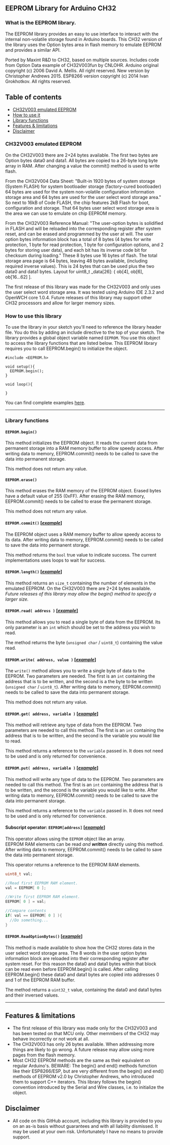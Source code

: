 ## **EEPROM Library** for Arduino CH32

### **What is the EEPROM library.**

The EEPROM library provides an easy to use interface to interact with the internal non-volatile storage found in Arduino boards. 
This CH32 version of the library uses the Option bytes area in flash memory to emulate EEPROM and provides a similar API.

Ported by Maxint R&D to CH32, based on multiple sources.
Includes code from Option Data example of CH32V003fun by CNLOHR.
Arduino original copyright (c) 2006 David A. Mellis.  All right reserved. New version by Christopher Andrews 2015.
ESP8266 version copyright (c) 2014 Ivan Grokhotkov. All rights reserved.

## Table of contents
- [CH32V003 emulated EEPROM](#ch32v003-emulated-eeprom)
- [How to use it](#how-to-use-this-library)
- [Library functions](#library-functions)
- [Features & limitations](#features--limitations)
- [Disclaimer](#disclaimer)

### CH32V003 emulated EEPROM 
On the CH32V003 there are 2+24 bytes available. The first two bytes are Option bytes data0 and data1.
All bytes are copied to a 26-byte long byte array in RAM. After changing a value the commit() method is used to write flash.

From the CH32V004 Data Sheet:
  "Built-in 1920 bytes of system storage (System FLASH) for system bootloader storage (factory-cured
  bootloader) 64 bytes are used for the system non-volatile configuration information storage area and 64 bytes
  are used for the user select word storage area."
So next to 16kB of Code FLASH, the chip features 2kB Flash for boot, configuration and storage. That 64 bytes
user select word storage area is the area we can use to emulate on chip EEPROM memory.

From the CH32V003 Reference Manual:
  "The user-option bytes is solidified in FLASH and will be reloaded into the corresponding register after system
  reset, and can be erased and programmed by the user at will. The user option bytes information block has a
  total of 8 bytes (4 bytes for write protection, 1 byte for read protection, 1 byte for configuration options, and
  2 bytes for storing user data), and each bit has its inverse code bit for checksum during loading."
These 8 bytes use 16 bytes of flash. The total storage area page is 64 bytes, leaving 48 bytes available, 
(including required inverse values). This is 24 bytes that can be used plus the two data0 and data1 bytes. 
Layout for uint8_t _data[26]: { ob[4], ob[6], ob[16...62] ].

The first release of this library was made for the CH32V003 and only uses the user select word storage area. 
It was tested using Arduino IDE 2.3.2 and OpenWCH core 1.0.4. 
Future releases of this library may support other CH32 processors and allow for larger memory sizes.

### **How to use this library**
To use the library in your sketch you'll need to reference the library header file. You do this by adding an include directive to the top of your sketch. The library provides a global object variable named `EEPROM`. You use this object to access the library functions that are listed below.
This EEPROM library requires you to call EEPROM.begin() to initialize the object.

```Arduino
#include <EEPROM.h>

void setup(){
  EEPROM.begin();
}

void loop(){

}

```

You can find complete examples [here](examples/).

---


### **Library functions**

#### **`EEPROM.begin()`** 

This method initializes the EEPROM object. It reads the current data from permanent storage into a RAM memory buffer to allow speedy access. After writing data to memory, EEPROM.commit() needs to be called to save the data into permanent storage.

This method does not return any value.

#### **`EEPROM.erase()`** 

This method erases the RAM memory of the EEPROM object. Erased bytes have a default value of 255 (0xFF). After erasing the RAM memory, EEPROM.commit() needs to be called to erase the permanent storage.

This method does not return any value.

#### **`EEPROM.commit()`** [[_example_]](examples/eeprom_counter/eeprom_counter.ino)

The EEPROM object uses a RAM memory buffer to allow speedy access to its data. After writing data to memory, EEPROM.commit() needs to be called to save the data into permanent storage. 

This method returns the `bool` true value to indicate success. The current implementations uses loops to wait for success.

#### **`EEPROM.length()`** [[_example_]](examples/eeprom_counter/eeprom_counter.ino)

This method returns an `size_t` containing the number of elements in the emulated EEPROM. On the CH32V003 there are 2+24 bytes available. _Future releases of this library may allow the begin() method to specify a larger size._

#### **`EEPROM.read( address )`** [[_example_]](examples/eeprom_read/eeprom_read.ino)

This method allows you to read a single byte of data from the EEPROM.
Its only parameter is an `int` which should be set to the address you wish to read.

The method returns the byte (`unsigned char` / `uint8_t`) containing the value read.

#### **`EEPROM.write( address, value )`** [[_example_]](examples/eeprom_write/eeprom_write.ino)

The `write()` method allows you to write a single byte of data to the EEPROM.
Two parameters are needed. The first is an `int` containing the address that is to be written, and the second is a the byte to be written (`unsigned char` / `uint8_t`). After writing data to memory, EEPROM.commit() needs to be called to save the data into permanent storage.

This method does not return any value.

#### **`EEPROM.get( address, variable )`** [[_example_]](examples/eeprom_get/eeprom_get.ino)

This method will retrieve any type of data from the EEPROM.
Two parameters are needed to call this method. The first is an `int` containing the address that is to be written, and the second is the variable you would like to read.

This method returns a reference to the `variable` passed in. It does not need to be used and is only returned for convenience.

#### **`EEPROM.put( address, variable )`** [[_example_]](examples/eeprom_put/eeprom_put.ino)

This method will write any type of data to the EEPROM.
Two parameters are needed to call this method. The first is an `int` containing the address that is to be written, and the second is the variable you would like to write. After writing data to memory, EEPROM.commit() needs to be called to save the data into permanent storage.

This method returns a reference to the `variable` passed in. It does not need to be used and is only returned for convenience.

#### **Subscript operator: `EEPROM[address]`** [[_example_]](examples/eeprom_crc/eeprom_crc.ino)

This operator allows using the `EEPROM` object like an array.  
EEPROM RAM elements can be read _and_ **_written_** directly using this method. After writing data to memory, EEPROM.commit() needs to be called to save the data into permanent storage.

This operator returns a reference to the EEPROM RAM elements.

```c++
uint8_t val;

//Read first EEPROM RAM element.
val = EEPROM[ 0 ];

//Write first EEPROM RAM element.
EEPROM[ 0 ] = val;

//Compare contents
if( val == EEPROM[ 0 ] ){
  //Do something...
}
```

#### **`EEPROM.ReadOptionBytes()`** [[_example_]](examples/eeprom_counter/eeprom_counter.ino)

This method is made available to show how the CH32 stores data in the user select word storage area.
The 8 words in the user option bytes information block are reloaded into their corresponding register after system reset.
For this reason the data0 and data1 bytes within that block can be read even before EEPROM.begin() is called.
After calling EEPROM.begin() these data0 and data1 bytes are copied into addresses 0 and 1 of the EEPROM RAM buffer.

The method returns a `uint32_t` value, containing the data0 and data1 bytes and their inversed values.

---

## Features & limitations
- The first release of this library was made only for the CH32V003 and has been tested on that MCU only. Other memmbers of the CH32 may behave incorrectly or not work at all. 
- The CH32V003 has only 26 bytes available. When addressing more things are likely to go wrong. A future release may allow using more pages from the flash memory.
- Most CH32 EEPROM methods are the same as their equivalent on regular Arduino's. BEWARE: The begin() and end() methods fumction like their ESP8266/ESP, but are very different from the begin() and end() methods of EEPROM v2.0 by Christopher Andrews, who introduced them to support C++ iterators. This library follows the begin() convention introduced by the Serial and Wire classes, i.e. to initialize the object.

## Disclaimer
- All code on this GitHub account, including this library is provided to you on an as-is basis without guarantees and with all liability dismissed. It may be used at your own risk. Unfortunately I have no means to provide support.
